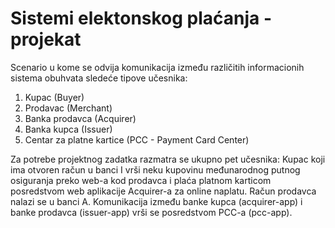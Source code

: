# Sistemi elektonskog plaćanja - projekat

Scenario u kome se odvija komunikacija između različitih informacionih sistema obuhvata sledeće tipove učesnika:
1. Kupac (Buyer)
2. Prodavac (Merchant)
3. Banka prodavca (Acquirer)
4. Banka kupca (Issuer)
5. Centar za platne kartice (PCC - Payment Card Center)

Za potrebe projektnog zadatka razmatra se ukupno pet učesnika: Kupac koji ima otvoren račun u banci I vrši neku kupovinu međunarodnog putnog osiguranja preko web-a kod prodavca i plaća platnom karticom posredstvom web aplikacije Acquirer-a za online naplatu. Račun prodavca nalazi se u banci A. Komunikacija između banke kupca (acquirer-app) i banke prodavca (issuer-app) vrši se posredstvom PCC-a (pcc-app).
